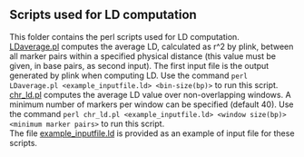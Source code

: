 ## Scripts used for LD computation

This folder contains the perl scripts used for LD computation. <br />
[LDaverage.pl](https://github.com/SwallowGenomics/BarnSwallow/blob/main/Analyses/LD-scripts/LDaverage.pl) computes the average LD, calculated as r^2 by plink, between all marker pairs within a specified physical distance (this value must be given, in base pairs, as second input). The first input file is the output generated by plink when computing LD. Use the command `perl LDaverage.pl <example_inputfile.ld> <bin-size(bp)>` to run this script. <br />
[chr_ld.pl](https://github.com/SwallowGenomics/BarnSwallow/blob/main/Analyses/LD-scripts/chr_ld.pl) computes the average LD value over non-overlapping windows. A minimum number of markers per window can be specified (default 40). Use the command `perl chr_ld.pl <example_inputfile.ld> <window size(bp)> <minimum marker pairs>` to run this script. <br />
The file [example_inputfile.ld](https://github.com/SwallowGenomics/BarnSwallow/blob/main/Analyses/LD-scripts/example_inputfile.ld) is provided as an example of input file for these scripts.